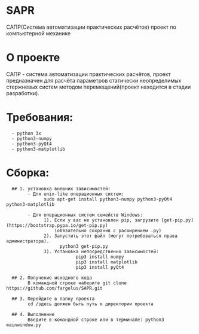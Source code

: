 # SAPR
САПР(Система автоматизации практических расчётов) проект по компьютерной механике

# О проекте
САПР - система автоматизации практических расчётов, проект предназначен для расчёта параметров 
статически неопределимых стержневых систем методом перемещений(проект находится в стадии разработки).

# Требования:
      - python 3x
      - python3-numpy
      - python3-pyQt4
      - python3-matplotlib

# Сборка:
      ## 1. установка внешних зависимостей:
            - Для unix-like операционных систем:
                  sudo apt-get install python3-numpy python3-pyQt4 python3-matplotlib
            
            - Для операционных систем семейств Windows:
                  1). Если у вас не установлен pip, загрузите [get-pip.py](https://bootstrap.pypa.io/get-pip.py)
                      (обязательно сохранив с расширением .py)
                  2). Запустить этот файл (могут потребоваться права администратора).
                        python3 get-pip.py
                  3). Установка непосредственно зависимостей:
                              pip3 install numpy
                              pip3 install matplotlib
                              pip3 install pyQt4
                              
      ## 2. Получение исходного кода
            В командной строке наберите git clone https://github.com/fargelus/SAPR.git
      
      ## 3. Перейдите в папку проекта
            cd /здесь должен быть путь к директории проекта
      
      ## 4. Выполнение
            Введите в командной строке или в терминале: python3 mainwindow.py

